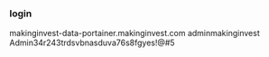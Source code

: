 ### login

makinginvest-data-portainer.makinginvest.com
adminmakinginvest
Admin34r243trdsvbnasduva76s8fgyes!@#5
